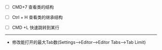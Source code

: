 - [ ] CMD+7 查看类的结构
- [ ] Ctrl + H 查看类的继承结构
- [ ] CMD +L 快速跳转到某行





---

- 修改能打开的最大Tab数(Settings-->Editor-->Editor Tabs-->Tab Limit)